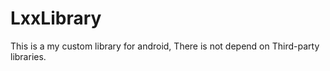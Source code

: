LxxLibrary
==========

This is a my custom library for android, There is not depend on Third-party libraries.
